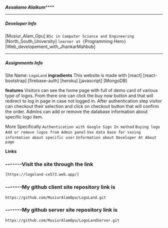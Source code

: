 *******************Assalamo Alaikum***********************
___________________________________________________________________________________________________
##### Developer Info #####
[Musiur_Alam_Opu]
`BSc in Computer Science and Engineering`
[North_South_University]
`learner at {`Programming Hero`}`
[Web_developement_with_JhankarMahbub]

___________________________________________________________________________________________________
##### Assignments Info #####
Site Name: `LogoLand`
**ingradients** 
This website is made with 
            [react]
            [react-bootstrap]
            [firebase-auth]
            [heroku]
            [javascript]
            [MongoDB]

**features**
Visitors can see the home page with full of demo card of various type of logos. From there one can click the buy now button and that will redirect to log in page in case not logged in. After authentication step visitor can checkout their selection and click on checkout button that will confirm the order. Admins can add or remove the database information about specific logo item.

More Specifically
    `Authentication with Google Sign In method`
    `Buying logo`
    `Add or remove logos from Admin panel`
    `Use data base for saving information about specific user`
    `Information about Developer At About page`

**Links**
### -------Visit the site through the link
    [https://logoland-ce573.web.app/]
### -------My github client site repository link is
    https://github.com/MusiurAlamOpu/LogoLand.git
### -------My github server site repository link is
    https://github.com/MusiurAlamOpu/LogoLandServer.git


